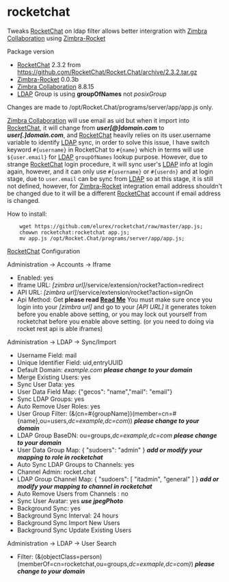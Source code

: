 # rocketchat
Tweaks [RocketChat] on ldap filter allows better intergration with [Zimbra Collaboration] using [Zimbra-Rocket]

Package version
- [RocketChat] 2.3.2 from https://github.com/RocketChat/Rocket.Chat/archive/2.3.2.tar.gz
- [Zimbra-Rocket] 0.0.3b
- [Zimbra Collaboration] 8.8.15
- [LDAP] Group is using **groupOfNames** not *posixGroup*

[RocketChat]: https://rocket.chat/
[Zimbra-Rocket]: https://github.com/Zimbra-Community/zimbra-rocket
[Zimbra Collaboration]: https://wiki.zimbra.com/wiki/Zimbra_Releases/8.8.15

Changes are made to /opt/Rocket.Chat/programs/server/app/app.js only. 

[Zimbra Collaboration] will use email as uid but when it import into [RocketChat], it will change from __*user\[@]domain.com*__ to __*user\[.]domain.com*__, and [RocketChat] heavily relies on its user.username variable to identify [LDAP] sync, in order to solve this issue, I have switch keyword ``#{username}`` in RocketChat to ``#{name}`` which in terms will use ``${user.email}`` for [LDAP] ``groupOfNames`` lookup purpose. However, due to strange [RocketChat] login procedure, it will sync user's [LDAP] info at login again, however, and it can only use ``#{username}`` or ``#{userdn}`` and at login stage, due to ``user.email`` can be sync from [LDAP] so at this stage, it is still not defined, however, for [Zimbra-Rocket] integration email address shouldn't be changed due to it will be a different [RocketChat] account if email address is changed.

How to install:<br>  
```
    wget https://github.com/elurex/rocketchat/raw/master/app.js; 
    chowwn rocketchat:rocketchat app.js; 
    mv app.js /opt/Rocket.Chat/programs/server/app/app.js; 
```
[RocketChat] Configuration

Administration -> Accounts -> Iframe
- Enabled: yes
- Iframe URL: *\[zimbra url]*/service/extension/rocket?action=redirect
- API URL: *\[zimbra url]*/service/extension/rocket?action=signOn
- Api Method: Get 
**please read [Read Me]** You must make sure once you login into your *\[zimbra url]* and go to your *\[API URL]* it generates token before you enable above setting, or you may lock out yourself from rocketchat before you enable above setting. (or you need to doing via rocket rest api is able iframes)

Administration -> LDAP -> Sync/Import
- Username Field: mail
- Unique Identifier Field: uid,entryUUID
- Default Domain: *example.com*  __*please change to your domain*__
- Merge Existing Users: yes
- Sync User Data: yes
- User Data Field Map: {"gecos": "name","mail": "email"}
- Sync LDAP Groups: yes
- Auto Remove User Roles: yes
- User Group Filter: (&(cn=#{groupName})(member=cn=#{name},ou=users,*dc=example,dc=com*)) __*please change to your domain*__
- LDAP Group BaseDN: ou=groups,*dc=example,dc=com* __*please change to your domain*__
- User Data Group Map: { "sudoers": "admin" } __*add or modify your mapping to role in rocketchat*__
- Auto Sync LDAP Groups to Channels: yes
- Channel Admin: rocket.chat
- LDAP Group Channel Map: { "sudoers": \[ "itadmin", "general" ] } __*add or modify your mapping to channel in rocketchat*__
- Auto Remove Users from Channels : no
- Sync User Avatar: yes __*use jpegPhoto*__
- Background Sync: yes
- Background Sync Interval: 24 hours
- Background Sync Import New Users
- Background Sync Update Existing Users

Administration -> LDAP -> User Search
- Filter: (&(objectClass=person)(memberOf=cn=rocketchat,ou=groups,*dc=exmaple,dc=com)*) __*please change to your domain*__

[Read Me]: https://github.com/Zimbra-Community/zimbra-rocket/blob/master/README.md
[LDAP]: https://github.com/fuyuanli/vinas-ldap-intergration?fbclid=IwAR1EMRsTuvuOv2Ht69QHiCkhZO-sDo8_ynKB4BuKyDYAjV05oq6NUN0GZr8


